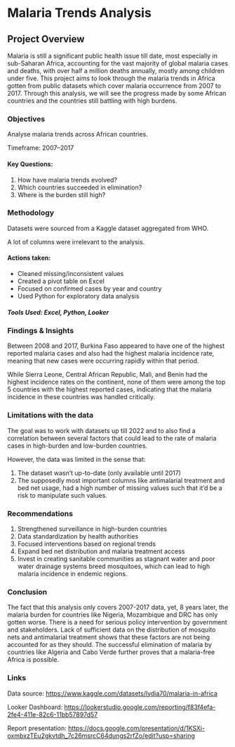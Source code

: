 # Malaria Trends Analysis
## Project Overview
Malaria is still a significant public health issue till date, most especially in sub-Saharan Africa, accounting for the vast majority of global malaria cases and deaths, with over half a million deaths annually, mostly among children under five. 
This project aims to look through the malaria trends in Africa gotten from public datasets which cover malaria occurrence from 2007 to 2017. 
Through this analysis, we will see the progress made by some African countries and the countries still battling with high burdens.

### Objectives
Analyse malaria trends across African countries.

Timeframe: 2007–2017

#### Key Questions:
1. How have malaria trends evolved?
2. Which countries succeeded in elimination?
2. Where is the burden still high?

### Methodology
Datasets were sourced from a Kaggle dataset aggregated from WHO.

A lot of columns were irrelevant to the analysis.

#### Actions taken:
- Cleaned missing/inconsistent values
- Created a pivot table on Excel
- Focused on confirmed cases by year and country
- Used Python for exploratory data analysis

##### Tools Used: Excel, Python, Looker

### Findings & Insights
Between 2008 and 2017, Burkina Faso appeared to have one of the highest reported malaria cases and also had the highest malaria incidence rate, meaning that new cases were occurring rapidly within that period.

While Sierra Leone, Central African Republic, Mali, and Benin had the highest incidence rates on the continent, none of them were among the top 5 countries with the highest reported cases, indicating that the malaria incidence in these countries was handled critically.

### Limitations with the data
The goal was to work with datasets up till 2022 and to also find a correlation between several factors that could lead to the rate of malaria cases in high-burden and low-burden countries.

However, the data was limited in the sense that:
1. The dataset wasn’t up-to-date (only available until 2017)
2. The supposedly most important columns like antimalarial treatment and bed net usage, had a high number of missing values such that it’d be a risk to manipulate such values. 

### Recommendations
1. Strengthened surveillance in high-burden countries
2. Data standardization by health authorities
3. Focused interventions based on regional trends
4. Expand bed net distribution and malaria treatment access
5. Invest in creating sanitable communities as stagnant water and poor water drainage systems breed mosquitoes, which can lead to high malaria incidence in endemic regions.

### Conclusion
The fact that this analysis only covers 2007-2017 data, yet, 8 years later, the malaria burden for countries like Nigeria, Mozambique and DRC has only gotten worse. 
There is a need for serious policy intervention by government and stakeholders. Lack of sufficient data on the distribution of mosquito nets and antimalarial treatment shows that these factors are not being accounted for as they should. 
The successful elimination of malaria by countries like Algeria and Cabo Verde further proves that a malaria-free Africa is possible.

### Links
Data source: https://www.kaggle.com/datasets/lydia70/malaria-in-africa

Looker Dashboard: https://lookerstudio.google.com/reporting/f83f4efa-2fe4-411e-82c6-11bb57897d57

Report presentation: https://docs.google.com/presentation/d/1KSXi-oxmbxzTEu2gkvtdh_7c26msrcC64dungs2rfZo/edit?usp=sharing
